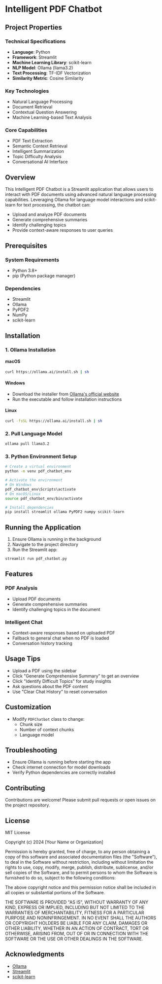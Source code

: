 # Intelligent PDF Chatbot

## Project Properties

### Technical Specifications
- **Language**: Python
- **Framework**: Streamlit
- **Machine Learning Library**: scikit-learn
- **NLP Model**: Ollama (llama3.2)
- **Text Processing**: TF-IDF Vectorization
- **Similarity Metric**: Cosine Similarity

### Key Technologies
- Natural Language Processing
- Document Retrieval
- Contextual Question Answering
- Machine Learning-based Text Analysis

### Core Capabilities
- PDF Text Extraction
- Semantic Context Retrieval
- Intelligent Summarization
- Topic Difficulty Analysis
- Conversational AI Interface

## Overview

This Intelligent PDF Chatbot is a Streamlit application that allows users to interact with PDF documents using advanced natural language processing capabilities. Leveraging Ollama for language model interactions and scikit-learn for text processing, the chatbot can:

- Upload and analyze PDF documents
- Generate comprehensive summaries
- Identify challenging topics
- Provide context-aware responses to user queries

## Prerequisites

### System Requirements
- Python 3.8+
- pip (Python package manager)

### Dependencies
- Streamlit
- Ollama
- PyPDF2
- NumPy
- scikit-learn

## Installation

### 1. Ollama Installation

#### macOS
```bash
curl https://ollama.ai/install.sh | sh
```

#### Windows
- Download the installer from [Ollama's official website](https://ollama.ai)
- Run the executable and follow installation instructions

#### Linux
```bash
curl -fsSL https://ollama.ai/install.sh | sh
```

### 2. Pull Language Model
```bash
ollama pull llama3.2
```

### 3. Python Environment Setup
```bash
# Create a virtual environment
python -m venv pdf_chatbot_env

# Activate the environment
# On Windows
pdf_chatbot_env\Scripts\activate
# On macOS/Linux
source pdf_chatbot_env/bin/activate

# Install dependencies
pip install streamlit ollama PyPDF2 numpy scikit-learn
```

## Running the Application

1. Ensure Ollama is running in the background
2. Navigate to the project directory
3. Run the Streamlit app:
```bash
streamlit run pdf_chatbot.py
```

## Features

### PDF Analysis
- Upload PDF documents
- Generate comprehensive summaries
- Identify challenging topics in the document

### Intelligent Chat
- Context-aware responses based on uploaded PDF
- Fallback to general chat when no PDF is loaded
- Conversation history tracking

## Usage Tips

- Upload a PDF using the sidebar
- Click "Generate Comprehensive Summary" to get an overview
- Click "Identify Difficult Topics" for study insights
- Ask questions about the PDF content
- Use "Clear Chat History" to reset conversation

## Customization

- Modify `PDFChatbot` class to change:
  - Chunk size
  - Number of context chunks
  - Language model

## Troubleshooting

- Ensure Ollama is running before starting the app
- Check internet connection for model downloads
- Verify Python dependencies are correctly installed

## Contributing

Contributions are welcome! Please submit pull requests or open issues on the project repository.

## License

MIT License

Copyright (c) 2024 [Your Name or Organization]

Permission is hereby granted, free of charge, to any person obtaining a copy
of this software and associated documentation files (the "Software"), to deal
in the Software without restriction, including without limitation the rights
to use, copy, modify, merge, publish, distribute, sublicense, and/or sell
copies of the Software, and to permit persons to whom the Software is
furnished to do so, subject to the following conditions:

The above copyright notice and this permission notice shall be included in all
copies or substantial portions of the Software.

THE SOFTWARE IS PROVIDED "AS IS", WITHOUT WARRANTY OF ANY KIND, EXPRESS OR
IMPLIED, INCLUDING BUT NOT LIMITED TO THE WARRANTIES OF MERCHANTABILITY,
FITNESS FOR A PARTICULAR PURPOSE AND NONINFRINGEMENT. IN NO EVENT SHALL THE
AUTHORS OR COPYRIGHT HOLDERS BE LIABLE FOR ANY CLAIM, DAMAGES OR OTHER
LIABILITY, WHETHER IN AN ACTION OF CONTRACT, TORT OR OTHERWISE, ARISING FROM,
OUT OF OR IN CONNECTION WITH THE SOFTWARE OR THE USE OR OTHER DEALINGS IN THE
SOFTWARE.

## Acknowledgments

- [Ollama](https://ollama.ai)
- [Streamlit](https://streamlit.io)
- [scikit-learn](https://scikit-learn.org)

